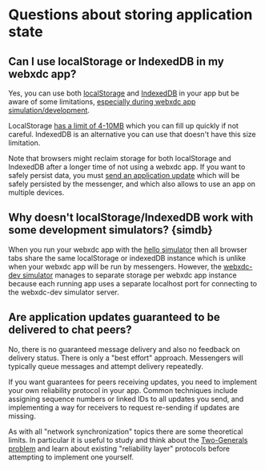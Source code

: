 # Questions about storing application state

## Can I use localStorage or IndexedDB in my webxdc app? 

Yes, you can use both [localStorage](https://developer.mozilla.org/en-US/docs/Web/API/Window/localStorage)
and [IndexedDB](https://developer.mozilla.org/en-US/docs/Web/API/IndexedDB_API) in your app
but be aware of some limitations, [especially during webxdc app simulation/development](#simdb). <!-- XXX this link was already broken on the master branch, but maybe we can figure out what it was supposed to point to? -->

LocalStorage [has a limit of 4-10MB](https://stackoverflow.com/questions/2989284/what-is-the-max-size-of-localstorage-values/) which you can fill up quickly if not careful. 
IndexedDB is an alternative you can use that doesn't have this size limitation. 

Note that browsers might reclaim storage for both localStorage and IndexedDB
after a longer time of not using a webxdc app. 
If you want to safely persist data, 
you must [send an application update](../spec/sendUpdate.html)
which will be safely persisted by the messenger,
and which also allows to use an app on multiple devices. 

## Why doesn't localStorage/IndexedDB work with some development simulators? {simdb}

When you run your webxdc app with the [hello simulator](https://github.com/webxdc/hello)
then all browser tabs share the same localStorage or indexedDB instance
which is unlike when your webxdc app will be run by messengers. 
However, the [webxdc-dev simulator](https://github.com/webxdc/webxdc-dev) 
manages to separate storage per webxdc app instance
because each running app uses a separate localhost port for connecting
to the webxdc-dev simulator server. 

## Are application updates guaranteed to be delivered to chat peers? 

No, there is no guaranteed message delivery and also 
no feedback on delivery status.
There is only a "best effort" approach. 
Messengers will typically queue messages and attempt delivery repeatedly. 

If you want guarantees for peers receiving updates,
you need to implement your own reliability protocol in your app. 
Common techniques include assigning sequence numbers or linked IDs to all updates you send,
and implementing a way for receivers to request re-sending if updates are missing. 

As with all "network synchronization" topics there are some theoretical limits. 
In particular it is useful to study and think about 
the [Two-Generals problem](https://en.wikipedia.org/wiki/Two_Generals'_Problem) 
and learn about existing "reliability layer" protocols 
before attempting to implement one yourself. 
 
